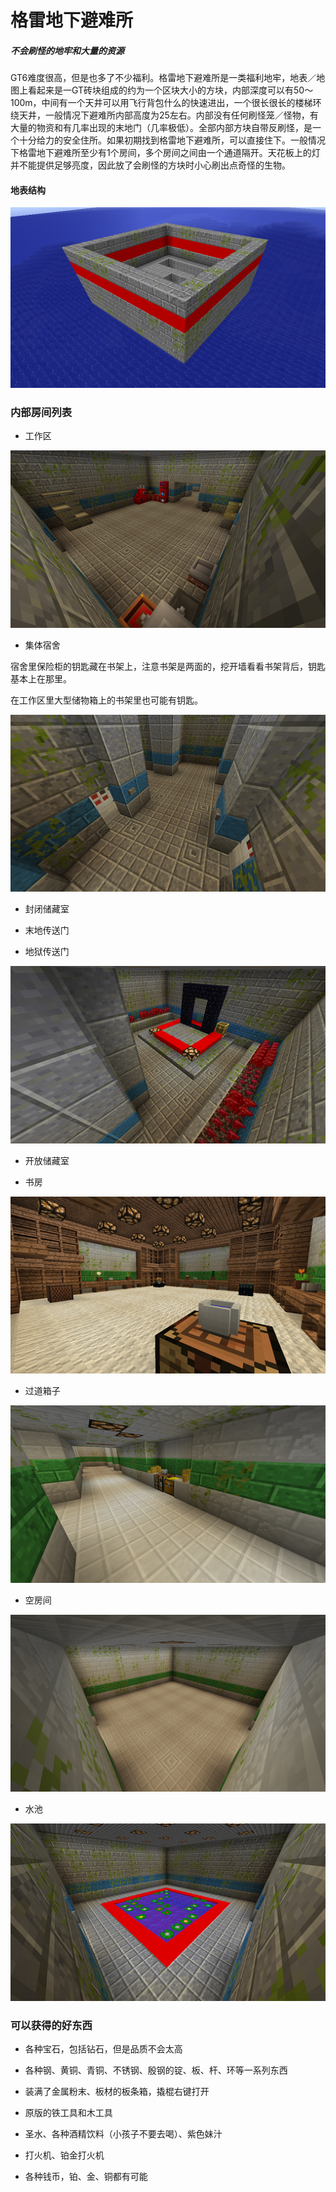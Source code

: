 # 格雷地下避难所

##### 不会刷怪的地牢和大量的资源

GT6难度很高，但是也多了不少福利。格雷地下避难所是一类福利地牢，地表／地图上看起来是一GT砖块组成的约为一个区块大小的方块，内部深度可以有50～100m，中间有一个天井可以用飞行背包什么的快速进出，一个很长很长的楼梯环绕天井，一般情况下避难所内部高度为25左右。内部没有任何刷怪笼／怪物，有大量的物资和有几率出现的末地门（几率极低）。全部内部方块自带反刷怪，是一个十分给力的安全住所。如果初期找到格雷地下避难所，可以直接住下。一般情况下格雷地下避难所至少有1个房间，多个房间之间由一个通道隔开。天花板上的灯并不能提供足够亮度，因此放了会刷怪的方块时小心刷出点奇怪的生物。

#### 地表结构

![](/assets/地牢.png)

### 内部房间列表

* 工作区

![](/assets/工作区.png)

* 集体宿舍

宿舍里保险柜的钥匙藏在书架上，注意书架是两面的，挖开墙看看书架背后，钥匙基本上在那里。

在工作区里大型储物箱上的书架里也可能有钥匙。

![](/assets/集体宿舍.png)

* 封闭储藏室

* 末地传送门

* 地狱传送门

![](/assets/地狱门.png)

* 开放储藏室

* 书房

![](/assets/书房.png)

* 过道箱子

![](/assets/过道箱子.png)

* 空房间

![](/assets/空房间.png)

* 水池

![](/assets/水池.png)

### 可以获得的好东西

* 各种宝石，包括钻石，但是品质不会太高
* 各种钢、黄铜、青铜、不锈钢、殷钢的锭、板、杆、环等一系列东西
* 装满了金属粉末、板材的板条箱，撬棍右键打开
* 原版的铁工具和木工具
* 圣水、各种酒精饮料（小孩子不要去喝）、紫色妹汁
* 打火机、铂金打火机

* 各种钱币，铂、金、铜都有可能




